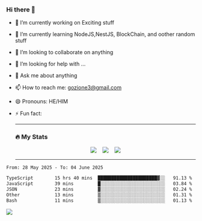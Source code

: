 ### Hi there 👋

<!--
**charlieScript/charlieScript** is a ✨ _special_ ✨ repository because its `README.md` (this file) appears on your GitHub profile.

Here are some ideas to get you started: -->

- 🔭 I’m currently working on Exciting stuff
- 🌱 I’m currently learning NodeJS,NestJS, BlockChain, and oother random stuff
- 👯 I’m looking to collaborate on anything
- 🤔 I’m looking for help with ...
- 💬 Ask me about anything
- 📫 How to reach me: gozione3@gmail.com
- 😄 Pronouns: HE/HIM
- ⚡ Fun fact:


  ---

  ### :fire: My Stats

  <div id="stats" align="center">
  <img src="http://github-readme-streak-stats.herokuapp.com?user=charlieScript&theme=dark&date_format=M%20j%5B%2C%20Y%5D" />&nbsp;&nbsp;&nbsp;
  <img src="https://github-readme-stats.vercel.app/api/top-langs/?username=charlieScript&layout=compact&theme=vision-friendly-dark"/>&nbsp;&nbsp;&nbsp;
  <img src="https://github-readme-stats.vercel.app/api?username=charlieScript&show_icons=true&theme=radical"/>
  </div>

  ---



<!--START_SECTION:waka-->

```txt
From: 28 May 2025 - To: 04 June 2025

TypeScript        15 hrs 40 mins  ██████████████████████▓░░   91.13 %
JavaScript        39 mins         █░░░░░░░░░░░░░░░░░░░░░░░░   03.84 %
JSON              23 mins         ▓░░░░░░░░░░░░░░░░░░░░░░░░   02.24 %
Other             13 mins         ▒░░░░░░░░░░░░░░░░░░░░░░░░   01.31 %
Bash              11 mins         ▒░░░░░░░░░░░░░░░░░░░░░░░░   01.13 %
```

<!--END_SECTION:waka-->
![](https://komarev.com/ghpvc/?username=charlieScript)
